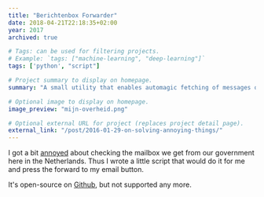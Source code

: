 ```yaml
---
title: "Berichtenbox Forwarder"
date: 2018-04-21T22:18:35+02:00
year: 2017
archived: true 

# Tags: can be used for filtering projects.
# Example: `tags: ["machine-learning", "deep-learning"]`
tags: ['python', "script"]

# Project summary to display on homepage.
summary: "A small utility that enables automagic fetching of messages of our government."

# Optional image to display on homepage.
image_preview: "mijn-overheid.png"

# Optional external URL for project (replaces project detail page).
external_link: "/post/2016-01-29-on-solving-annoying-things/"
---
```


I got a bit [annoyed](/post/2016-01-29-on-solving-annoying-things/) about checking the mailbox we get from our government here in the Netherlands. Thus I wrote a little script that would do it for me and press the forward to my email button.

It's open-source on [Github](https://github.com/jplattel/berichtenbox-forwarder), but not supported any more.